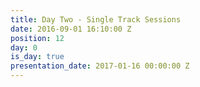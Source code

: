 ```yaml
---
title: Day Two - Single Track Sessions
date: 2016-09-01 16:10:00 Z
position: 12
day: 0
is_day: true
presentation_date: 2017-01-16 00:00:00 Z
---
```


